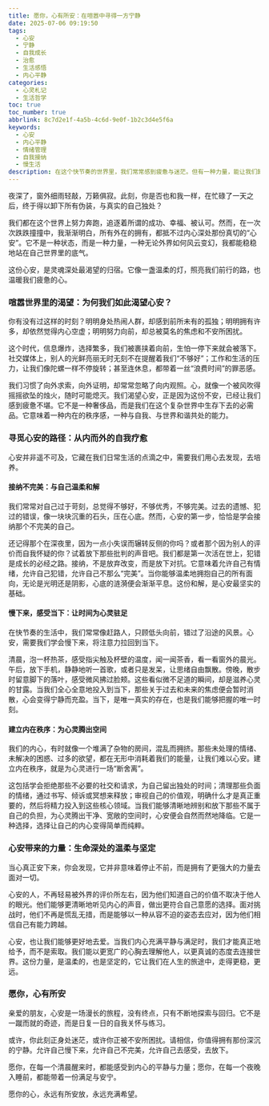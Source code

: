 ```yaml
---
title: 愿你，心有所安：在喧嚣中寻得一方宁静
date: 2025-07-06 09:19:50
tags:
  - 心安
  - 宁静
  - 自我成长
  - 治愈
  - 生活感悟
  - 内心平静
categories:
  - 心灵札记
  - 生活哲学
toc: true
toc_number: true
abbrlink: 8c7d2e1f-4a5b-4c6d-9e0f-1b2c3d4e5f6a
keywords:
  - 心安
  - 内心平静
  - 情绪管理
  - 自我接纳
  - 慢生活
description: 在这个快节奏的世界里，我们常常感到疲惫与迷茫。但有一种力量，能让我们卸下所有伪装与重负，那就是“心安”。它不是逃避，而是勇敢地与自己和解，在喧嚣中为心灵寻得一方宁静港湾。这篇文字，愿能触及你心底最柔软的地方，与你一同探寻那份久违的安宁。
---
```


夜深了，窗外细雨轻敲，万籁俱寂。此刻，你是否也和我一样，在忙碌了一天之后，终于得以卸下所有伪装，与真实的自己独处？

我们都在这个世界上努力奔跑，追逐着所谓的成功、幸福、被认可。然而，在一次次跌跌撞撞中，我渐渐明白，所有外在的拥有，都抵不过内心深处那份真切的“心安”。它不是一种状态，而是一种力量，一种无论外界如何风云变幻，我都能稳稳地站在自己世界里的底气。

这份心安，是灵魂深处最渴望的归宿。它像一盏温柔的灯，照亮我们前行的路，也温暖我们疲惫的心。

### 喧嚣世界里的渴望：为何我们如此渴望心安？

你有没有过这样的时刻？明明身处热闹人群，却感到前所未有的孤独；明明拥有许多，却依然觉得内心空虚；明明努力向前，却总被莫名的焦虑和不安所困扰。

这个时代，信息爆炸，选择繁多，我们被裹挟着向前，生怕一停下来就会被落下。社交媒体上，别人的光鲜亮丽无时无刻不在提醒着我们“不够好”；工作和生活的压力，让我们像陀螺一样不停旋转；甚至连休息，都带着一丝“浪费时间”的罪恶感。

我们习惯了向外求索，向外证明，却常常忽略了向内观照。心，就像一个被风吹得摇摇欲坠的烛火，随时可能熄灭。我们渴望心安，正是因为这份不安，已经让我们感到疲惫不堪。它不是一种奢侈品，而是我们在这个复杂世界中生存下去的必需品。它意味着一种内在的秩序感，一种与自我、与世界和谐共处的能力。

### 寻觅心安的路径：从内而外的自我疗愈

心安并非遥不可及，它藏在我们日常生活的点滴之中，需要我们用心去发现，去培养。

#### 接纳不完美：与自己温柔和解

我们常常对自己过于苛刻，总觉得不够好，不够优秀，不够完美。过去的遗憾、犯过的错误，像一块块沉重的石头，压在心底。然而，心安的第一步，恰恰是学会接纳那个不完美的自己。

还记得那个在深夜里，因为一点小失误而辗转反侧的你吗？或者那个因为别人的评价而自我怀疑的你？试着放下那些批判的声音吧。我们都是第一次活在世上，犯错是成长的必经之路。接纳，不是放弃改变，而是放下对抗。它意味着允许自己有情绪，允许自己犯错，允许自己不那么“完美”。当你能够温柔地拥抱自己的所有面向，无论是光明还是阴影，心底的涟漪便会渐渐平息。这份和解，是心安最坚实的基础。

#### 慢下来，感受当下：让时间为心灵驻足

在快节奏的生活中，我们常常像赶路人，只顾低头向前，错过了沿途的风景。心安，需要我们学会慢下来，将注意力拉回到当下。

清晨，泡一杯热茶，感受指尖触及杯壁的温度，闻一闻茶香，看一看窗外的晨光。午后，放下手机，静静地听一首歌，或者只是发呆，让思绪自由飘散。傍晚，散步时留意脚下的落叶，感受微风拂过脸颊。这些看似微不足道的瞬间，却是滋养心灵的甘露。当我们全心全意地投入到当下，那些关于过去和未来的焦虑便会暂时消散，心会变得宁静而充盈。当下，是唯一真实的存在，也是我们能够把握的唯一时刻。

#### 建立内在秩序：为心灵腾出空间

我们的内心，有时就像一个堆满了杂物的房间，混乱而拥挤。那些未处理的情绪、未解决的困惑、过多的欲望，都在无形中消耗着我们的能量，让我们难以心安。建立内在秩序，就是为心灵进行一场“断舍离”。

这包括学会拒绝那些不必要的社交和请求，为自己留出独处的时间；清理那些负面的情绪，通过书写、倾诉或冥想来释放；审视自己的价值观，明确什么才是真正重要的，然后将精力投入到这些核心领域。当我们能够清晰地辨别和放下那些不属于自己的负担，为心灵腾出干净、宽敞的空间时，心安便会自然而然地降临。它是一种选择，选择让自己的内心变得简单而纯粹。

### 心安带来的力量：生命深处的温柔与坚定

当心真正安下来，你会发现，它并非意味着停止不前，而是拥有了更强大的力量去面对一切。

心安的人，不再轻易被外界的评价所左右，因为他们知道自己的价值不取决于他人的眼光。他们能够更清晰地听见内心的声音，做出更符合自己意愿的选择。面对挑战时，他们不再是慌乱无措，而是能够以一种从容不迫的姿态去应对，因为他们相信自己有能力跨越。

心安，也让我们能够更好地去爱。当我们内心充满平静与满足时，我们才能真正地给予，而不是索取。我们能以更宽广的心胸去理解他人，以更真诚的态度去连接世界。这份力量，是温柔的，也是坚定的，它让我们在人生的旅途中，走得更稳，更远。

### 愿你，心有所安

亲爱的朋友，心安是一场漫长的旅程，没有终点，只有不断地探索与回归。它不是一蹴而就的奇迹，而是日复一日的自我关怀与练习。

或许，你此刻正身处迷茫，或许你正被不安所困扰。请相信，你值得拥有那份深沉的宁静。允许自己慢下来，允许自己不完美，允许自己去感受，去放下。

愿你，在每一个清晨醒来时，都能感受到内心的平静与力量；愿你，在每一个夜晚入睡前，都能带着一份满足与安宁。

愿你的心，永远有所安放，永远充满希望。